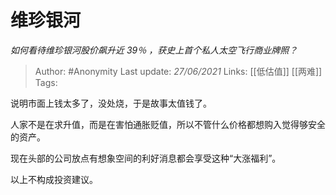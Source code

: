 # 维珍银河
*如何看待维珍银河股价飙升近 39％ ，获史上首个私人太空飞行商业牌照？*

> Author: #Anonymity
> Last update: *27/06/2021*
> Links: [[低估值]] [[两难]]
> Tags:

说明市面上钱太多了，没处烧，于是故事太值钱了。

人家不是在求升值，而是在害怕通胀贬值，所以不管什么价格都想购入觉得够安全的资产。

现在头部的公司放点有想象空间的利好消息都会享受这种“大涨福利”。

以上不构成投资建议。

